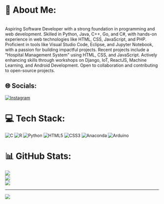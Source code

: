 # 💫 About Me:
<br>Aspiring Software Developer with a strong foundation in programming and web development. Skilled in Python, Java, C++, Go, and C#, with hands-on experience in web technologies like HTML, CSS, JavaScript, and PHP. Proficient in tools like Visual Studio Code, Eclipse, and Jupyter Notebook, with a passion for building impactful projects. Recent projects include a "Hospital Management System" using HTML, CSS, and JavaScript. Actively enhancing skills through workshops on Django, IoT, ReactJS, Machine Learning, and Android Development. Open to collaboration and contributing to open-source projects.


## 🌐 Socials:
[![Instagram](https://img.shields.io/badge/Instagram-%23E4405F.svg?logo=Instagram&logoColor=white)](https://instagram.com/chiranthhh._) 

# 💻 Tech Stack:
![C](https://img.shields.io/badge/c-%2300599C.svg?style=flat&logo=c&logoColor=white) ![R](https://img.shields.io/badge/r-%23276DC3.svg?style=flat&logo=r&logoColor=white) ![Python](https://img.shields.io/badge/python-3670A0?style=flat&logo=python&logoColor=ffdd54) ![HTML5](https://img.shields.io/badge/html5-%23E34F26.svg?style=flat&logo=html5&logoColor=white) ![CSS3](https://img.shields.io/badge/css3-%231572B6.svg?style=flat&logo=css3&logoColor=white) ![Anaconda](https://img.shields.io/badge/Anaconda-%2344A833.svg?style=flat&logo=anaconda&logoColor=white) ![Arduino](https://img.shields.io/badge/-Arduino-00979D?style=flat&logo=Arduino&logoColor=white)
# 📊 GitHub Stats:
![](https://github-readme-stats.vercel.app/api?username=chiranth24&theme=dark&hide_border=false&include_all_commits=false&count_private=false)<br/>
![](https://github-readme-streak-stats.herokuapp.com/?user=chiranth24&theme=dark&hide_border=false)<br/>
![](https://github-readme-stats.vercel.app/api/top-langs/?username=chiranth24&theme=dark&hide_border=false&include_all_commits=false&count_private=false&layout=compact)

---
[![](https://visitcount.itsvg.in/api?id=chiranth24&icon=0&color=0)](https://visitcount.itsvg.in)

<!-- Proudly created with GPRM ( https://gprm.itsvg.in ) -->
